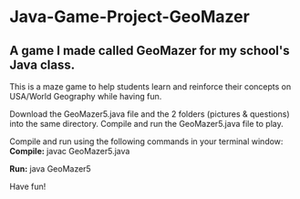 # Java-Game-Project-GeoMazer
## A game I made called GeoMazer for my school's Java class.

This is a maze game to help students learn and reinforce their concepts on USA/World Geography while having fun.

Download the GeoMazer5.java file and the 2 folders (pictures & questions) into the same directory.
Compile and run the GeoMazer5.java file to play.

Compile and run using the following commands in your terminal window:
**Compile:**
javac GeoMazer5.java

**Run:**
java GeoMazer5

Have fun!
